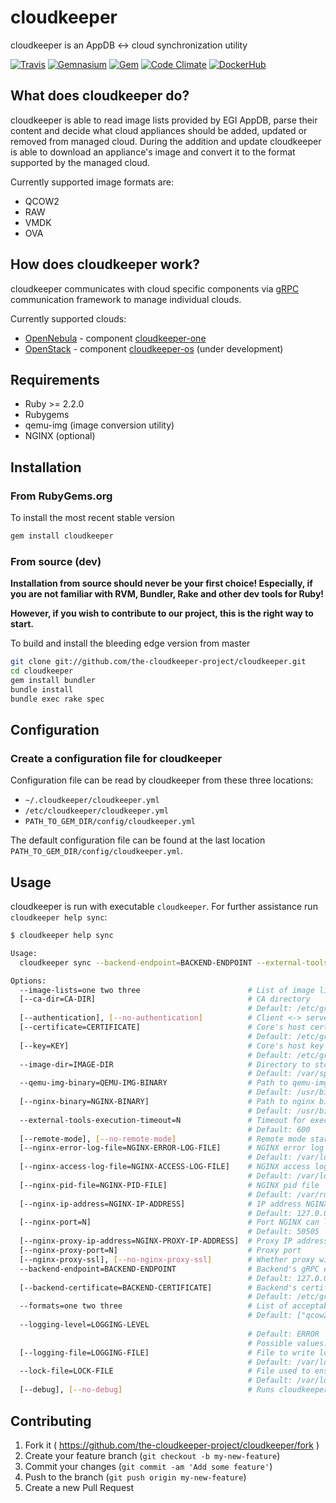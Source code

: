 # cloudkeeper
cloudkeeper is an AppDB <-> cloud synchronization utility

[![Travis](https://img.shields.io/travis/the-cloudkeeper-project/cloudkeeper.svg?style=flat-square)](http://travis-ci.org/the-cloudkeeper-project/cloudkeeper)
[![Gemnasium](https://img.shields.io/gemnasium/the-cloudkeeper-project/cloudkeeper.svg?style=flat-square)](https://gemnasium.com/the-cloudkeeper-project/cloudkeeper)
[![Gem](https://img.shields.io/gem/v/cloudkeeper.svg?style=flat-square)](https://rubygems.org/gems/cloudkeeper)
[![Code Climate](https://img.shields.io/codeclimate/github/the-cloudkeeper-project/cloudkeeper.svg?style=flat-square)](https://codeclimate.com/github/the-cloudkeeper-project/cloudkeeper)
[![DockerHub](https://img.shields.io/badge/docker-ready-blue.svg?style=flat-square)](https://hub.docker.com/r/cloudkeeper/cloudkeeper/)

## What does cloudkeeper do?
cloudkeeper is able to read image lists provided by EGI AppDB, parse their content and decide what cloud appliances should be added, updated or removed from managed cloud. During the addition and update cloudkeeper is able to download an appliance's image and convert it to the format supported by the managed cloud.

Currently supported image formats are:
* QCOW2
* RAW
* VMDK
* OVA

## How does cloudkeeper work?
cloudkeeper communicates with cloud specific components via [gRPC](http://www.grpc.io/) communication framework to manage individual clouds.

Currently supported clouds:
* [OpenNebula](https://opennebula.org/) - component [cloudkeeper-one](https://github.com/the-cloudkeeper-project/cloudkeeper-one)
* [OpenStack](https://www.openstack.org/) - component [cloudkeeper-os](https://github.com/the-cloudkeeper-project/cloudkeeper-os) (under development)

## Requirements
* Ruby >= 2.2.0
* Rubygems
* qemu-img (image conversion utility)
* NGINX (optional)

## Installation

### From RubyGems.org
To install the most recent stable version
```bash
gem install cloudkeeper
```

### From source (dev)
**Installation from source should never be your first choice! Especially, if you are not
familiar with RVM, Bundler, Rake and other dev tools for Ruby!**

**However, if you wish to contribute to our project, this is the right way to start.**

To build and install the bleeding edge version from master

```bash
git clone git://github.com/the-cloudkeeper-project/cloudkeeper.git
cd cloudkeeper
gem install bundler
bundle install
bundle exec rake spec
```

## Configuration
### Create a configuration file for cloudkeeper
Configuration file can be read by cloudkeeper from these
three locations:

* `~/.cloudkeeper/cloudkeeper.yml`
* `/etc/cloudkeeper/cloudkeeper.yml`
* `PATH_TO_GEM_DIR/config/cloudkeeper.yml`

The default configuration file can be found at the last location
`PATH_TO_GEM_DIR/config/cloudkeeper.yml`.

## Usage
cloudkeeper is run with executable `cloudkeeper`. For further assistance run `cloudkeeper help sync`:
```bash
$ cloudkeeper help sync

Usage:
  cloudkeeper sync --backend-endpoint=BACKEND-ENDPOINT --external-tools-execution-timeout=N --formats=one two three --image-dir=IMAGE-DIR --image-lists=one two three --qemu-img-binary=QEMU-IMG-BINARY

Options:
  --image-lists=one two three                        # List of image lists to sync against
  [--ca-dir=CA-DIR]                                  # CA directory
                                                     # Default: /etc/grid-security/certificates/
  [--authentication], [--no-authentication]          # Client <-> server authentication
  [--certificate=CERTIFICATE]                        # Core's host certificate
                                                     # Default: /etc/grid-security/hostcert.pem
  [--key=KEY]                                        # Core's host key
                                                     # Default: /etc/grid-security/hostkey.pem
  --image-dir=IMAGE-DIR                              # Directory to store images to
                                                     # Default: /var/spool/cloudkeeper/images/
  --qemu-img-binary=QEMU-IMG-BINARY                  # Path to qemu-img binary (image conversion)
                                                     # Default: /usr/bin/qemu-img
  [--nginx-binary=NGINX-BINARY]                      # Path to nginx binary (HTTP server)
                                                     # Default: /usr/bin/nginx
  --external-tools-execution-timeout=N               # Timeout for execution of external tools in seconds
                                                     # Default: 600
  [--remote-mode], [--no-remote-mode]                # Remote mode starts HTTP server (NGINX) and serves images to backend via HTTP
  [--nginx-error-log-file=NGINX-ERROR-LOG-FILE]      # NGINX error log file
                                                     # Default: /var/log/cloudkeeper/nginx-error.log
  [--nginx-access-log-file=NGINX-ACCESS-LOG-FILE]    # NGINX access log file
                                                     # Default: /var/log/cloudkeeper/nginx-access.log
  [--nginx-pid-file=NGINX-PID-FILE]                  # NGINX pid file
                                                     # Default: /var/run/cloudkeeper/nginx.pid
  [--nginx-ip-address=NGINX-IP-ADDRESS]              # IP address NGINX can listen on
                                                     # Default: 127.0.0.1
  [--nginx-port=N]                                   # Port NGINX can listen on
                                                     # Default: 50505
  [--nginx-proxy-ip-address=NGINX-PROXY-IP-ADDRESS]  # Proxy IP address
  [--nginx-proxy-port=N]                             # Proxy port
  [--nginx-proxy-ssl], [--no-nginx-proxy-ssl]        # Whether proxy will use SSL connection
  --backend-endpoint=BACKEND-ENDPOINT                # Backend's gRPC endpoint
                                                     # Default: 127.0.0.1:50051
  [--backend-certificate=BACKEND-CERTIFICATE]        # Backend's certificate
                                                     # Default: /etc/grid-security/backendcert.pem
  --formats=one two three                            # List of acceptable formats images can be converted to
                                                     # Default: ["qcow2"]
  --logging-level=LOGGING-LEVEL
                                                     # Default: ERROR
                                                     # Possible values: DEBUG, INFO, WARN, ERROR, FATAL, UNKNOWN
  [--logging-file=LOGGING-FILE]                      # File to write logs to
                                                     # Default: /var/log/cloudkeeper/cloudkeeper.log
  --lock-file=LOCK-FILE                              # File used to ensure only one running instance of cloudkeeper
                                                     # Default: /var/lock/cloudkeeper/cloudkeeper.lock
  [--debug], [--no-debug]                            # Runs cloudkeeper in debug mode
```

## Contributing
1. Fork it ( https://github.com/the-cloudkeeper-project/cloudkeeper/fork )
2. Create your feature branch (`git checkout -b my-new-feature`)
3. Commit your changes (`git commit -am 'Add some feature'`)
4. Push to the branch (`git push origin my-new-feature`)
5. Create a new Pull Request

